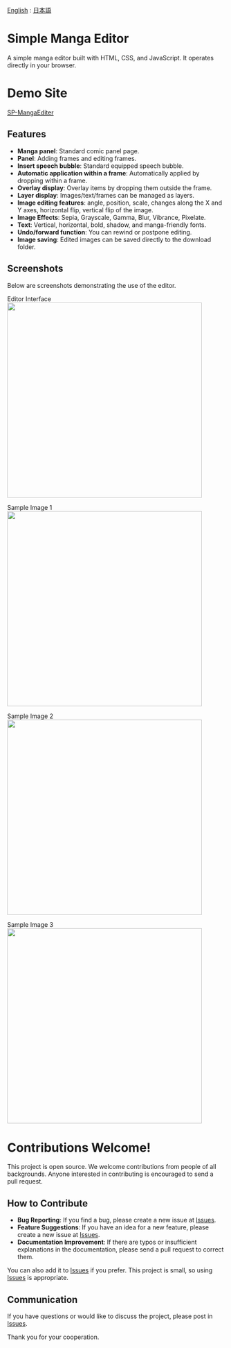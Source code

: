 [English](https://github.com/new-sankaku/stable-diffusion-webui-simple-manga-maker) : [日本語](https://github.com/new-sankaku/stable-diffusion-webui-simple-manga-maker/blob/main/README_JP.md)

# Simple Manga Editor

A simple manga editor built with HTML, CSS, and JavaScript. It operates directly in your browser.

# Demo Site

[SP-MangaEditer](https://new-sankaku.github.io/SP-MangaEditer/)

## Features

- **Manga panel**: Standard comic panel page.
- **Panel**: Adding frames and editing frames.
- **Insert speech bubble**: Standard equipped speech bubble.
- **Automatic application within a frame**: Automatically applied by dropping within a frame.
- **Overlay display**: Overlay items by dropping them outside the frame.
- **Layer display**: Images/text/frames can be managed as layers.
- **Image editing features**: angle, position, scale, changes along the X and Y axes, horizontal flip, vertical flip of the image.
- **Image Effects**: Sepia, Grayscale, Gamma, Blur, Vibrance, Pixelate.
- **Text**: Vertical, horizontal, bold, shadow, and manga-friendly fonts.
- **Undo/forward function**: You can rewind or postpone editing.
- **Image saving**: Edited images can be saved directly to the download folder.

## Screenshots

Below are screenshots demonstrating the use of the editor.

Editor Interface
<img src="https://github.com/new-sankaku/stable-diffusion-webui-simple-manga-maker/blob/main/SP-MangaEditer/99_sample_image/Editer.png" width="450">

Sample Image 1
<img src="https://github.com/new-sankaku/stable-diffusion-webui-simple-manga-maker/blob/main/SP-MangaEditer/99_sample_image/cropped-image.png" width="450">

Sample Image 2
<img src="https://github.com/new-sankaku/stable-diffusion-webui-simple-manga-maker/blob/main/SP-MangaEditer/99_sample_image/cropped-image_2.png" width="450">

Sample Image 3
<img src="https://github.com/new-sankaku/stable-diffusion-webui-simple-manga-maker/blob/main/SP-MangaEditer/99_sample_image/cropped-image_3.png" width="450">

# Contributions Welcome!

This project is open source. We welcome contributions from people of all backgrounds. Anyone interested in contributing is encouraged to send a pull request.

## How to Contribute
- **Bug Reporting**: If you find a bug, please create a new issue at [Issues](https://github.com/new-sankaku/stable-diffusion-webui-simple-manga-maker/issues).
- **Feature Suggestions**: If you have an idea for a new feature, please create a new issue at [Issues](https://github.com/new-sankaku/stable-diffusion-webui-simple-manga-maker/issues).
- **Documentation Improvement**: If there are typos or insufficient explanations in the documentation, please send a pull request to correct them.   

You can also add it to [Issues](https://github.com/new-sankaku/stable-diffusion-webui-simple-manga-maker/issues) if you prefer. This project is small, so using [Issues](https://github.com/new-sankaku/stable-diffusion-webui-simple-manga-maker/issues) is appropriate.

## Communication
If you have questions or would like to discuss the project, please post in [Issues](https://github.com/new-sankaku/stable-diffusion-webui-simple-manga-maker/issues).

Thank you for your cooperation.
